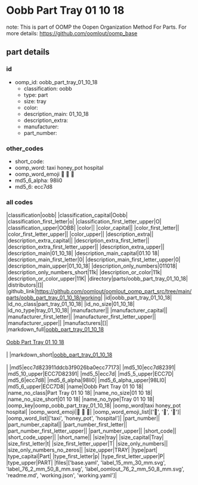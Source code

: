 # Oobb Part Tray 01 10 18  

note: This is part of OOMP the Oopen Organization Method For Parts. For more details: https://github.com/oomlout/oomp_base

##  part details





### id
* oomp_id: oobb_part_tray_01_10_18
  * classification: oobb
  * type: part
  * size: tray
  * color: 
  * description_main: 01_10_18
  * description_extra: 
  * manufacturer: 
  * part_number: 

### other_codes
* short_code: 
* oomp_word: taxi honey_pot hospital
* oomp_word_emoji :taxi: :honey_pot: :hospital:
* md5_6_alpha: 98li0
* md5_6: ecc7d8

### all codes 
|classification|oobb|
|classification_capital|Oobb|
|classification_first_letter|o|
|classification_first_letter_upper|O|
|classification_upper|OOBB|
|color||
|color_capital||
|color_first_letter||
|color_first_letter_upper||
|color_upper||
|description_extra||
|description_extra_capital||
|description_extra_first_letter||
|description_extra_first_letter_upper||
|description_extra_upper||
|description_main|01_10_18|
|description_main_capital|01.10 18|
|description_main_first_letter|0|
|description_main_first_letter_upper|0|
|description_main_upper|01_10_18|
|description_only_numbers|011018|
|description_only_numbers_short|11k|
|description_or_color|11k|
|description_or_color_upper|11K|
|directory|parts/oobb_part_tray_01_10_18|
|distributors|[]|
|github_link|https://github.com/oomlout/oomlout_oomp_part_src/tree/main/parts/oobb_part_tray_01_10_18/working|
|id|oobb_part_tray_01_10_18|
|id_no_class|part_tray_01_10_18|
|id_no_size|01_10_18|
|id_no_type|tray_01_10_18|
|manufacturer||
|manufacturer_capital||
|manufacturer_first_letter||
|manufacturer_first_letter_upper||
|manufacturer_upper||
|manufacturers|[]|
|markdown_full|[oobb_part_tray_01_10_18](https://github.com/oomlout/oomlout_oomp_part_src/tree/main/parts/oobb_part_tray_01_10_18/working)<br>[](https://github.com/oomlout/oomlout_oomp_part_src/tree/main/parts/oobb_part_tray_01_10_18/working)<br>[Oobb Part Tray 01 10 18](https://github.com/oomlout/oomlout_oomp_part_src/tree/main/parts/oobb_part_tray_01_10_18/working)<br><br>|
|markdown_short|[oobb_part_tray_01_10_18](https://github.com/oomlout/oomlout_oomp_part_src/tree/main/parts/oobb_part_tray_01_10_18/working)<br><br>|
|md5|ecc7d823911ddcb3f9026ba0ecc77173|
|md5_10|ecc7d82391|
|md5_10_upper|ECC7D82391|
|md5_5|ecc7d|
|md5_5_upper|ECC7D|
|md5_6|ecc7d8|
|md5_6_alpha|98li0|
|md5_6_alpha_upper|98LI0|
|md5_6_upper|ECC7D8|
|name|Oobb Part Tray 01 10 18|
|name_no_class|Part Tray 01 10 18|
|name_no_size|01 10 18|
|name_no_size_short|01 10 18|
|name_no_type|Tray 01 10 18|
|oomp_key|oomp_oobb_part_tray_01_10_18|
|oomp_word|taxi honey_pot hospital|
|oomp_word_emoji|:taxi: :honey_pot: :hospital:|
|oomp_word_emoji_list|[':taxi:', ':honey_pot:', ':hospital:']|
|oomp_word_list|['taxi', 'honey_pot', 'hospital']|
|part_number||
|part_number_capital||
|part_number_first_letter||
|part_number_first_letter_upper||
|part_number_upper||
|short_code||
|short_code_upper||
|short_name||
|size|tray|
|size_capital|Tray|
|size_first_letter|t|
|size_first_letter_upper|T|
|size_only_numbers||
|size_only_numbers_no_zeros||
|size_upper|TRAY|
|type|part|
|type_capital|Part|
|type_first_letter|p|
|type_first_letter_upper|P|
|type_upper|PART|
|files|['base.yaml', 'label_15_mm_30_mm.svg', 'label_76_2_mm_50_8_mm.svg', 'label_oomlout_76_2_mm_50_8_mm.svg', 'readme.md', 'working.json', 'working.yaml']|
